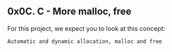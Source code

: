 ## 0x0C. C - More malloc, free


For this project, we expect you to look at this concept:

    Automatic and dynamic allocation, malloc and free

